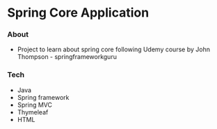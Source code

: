 
# Spring Core Application

### About
  - Project to learn about spring core following Udemy course by John Thompson - springframeworkguru

### Tech
* Java
* Spring framework
* Spring MVC
* Thymeleaf
* HTML


